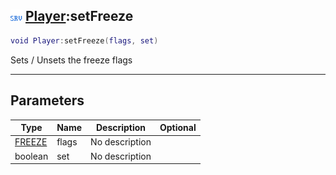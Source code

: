 ## ![server](../../.gitbook/assets/server.png) [Player](player):setFreeze

```lua
void Player:setFreeze(flags, set)
```

Sets / Unsets the freeze flags

------
## Parameters

| Type   | Name | Description | Optional |
| ------ | ---- | ----------- | -------: |
| [FREEZE](freeze) | flags | No description |  |
| boolean | set | No description |  |

